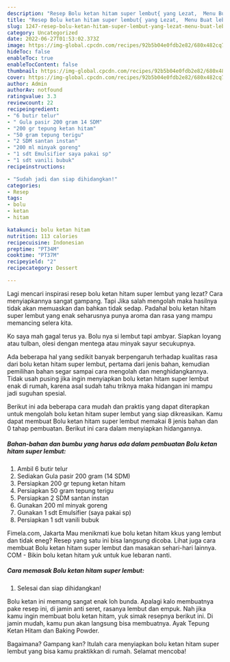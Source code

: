```yaml
---
description: "Resep Bolu ketan hitam super lembut{ yang Lezat,  Menu Buat lebaran"
title: "Resep Bolu ketan hitam super lembut{ yang Lezat,  Menu Buat lebaran"
slug: 1247-resep-bolu-ketan-hitam-super-lembut-yang-lezat-menu-buat-lebaran
category: Uncategorized
date: 2022-06-27T01:53:02.373Z
image: https://img-global.cpcdn.com/recipes/92b5b04e0fdb2e82/680x482cq70/bolu-ketan-hitam-super-lembut-foto-resep-utama.jpg
hideToc: false
enableToc: true
enableTocContent: false
thumbnail: https://img-global.cpcdn.com/recipes/92b5b04e0fdb2e82/680x482cq70/bolu-ketan-hitam-super-lembut-foto-resep-utama.jpg
cover: https://img-global.cpcdn.com/recipes/92b5b04e0fdb2e82/680x482cq70/bolu-ketan-hitam-super-lembut-foto-resep-utama.jpg
author: Admin
authorAv: notfound
ratingvalue: 3.3
reviewcount: 22
recipeingredient:
- "6 butir telur"
- " Gula pasir 200 gram 14 SDM"
- "200 gr tepung ketan hitam"
- "50 gram tepung terigu"
- "2 SDM santan instan"
- "200 ml minyak goreng"
- "1 sdt Emulsifier saya pakai sp"
- "1 sdt vanili bubuk"
recipeinstructions:

- "Sudah jadi dan siap dihidangkan!"
categories:
- Resep
tags:
- bolu
- ketan
- hitam

katakunci: bolu ketan hitam 
nutrition: 113 calories
recipecuisine: Indonesian
preptime: "PT34M"
cooktime: "PT37M"
recipeyield: "2"
recipecategory: Dessert

---
```



Lagi mencari inspirasi resep bolu ketan hitam super lembut yang lezat? Cara menyiapkannya sangat gampang. Tapi Jika salah mengolah maka hasilnya tidak akan memuaskan dan bahkan tidak sedap. Padahal bolu ketan hitam super lembut yang enak seharusnya punya aroma dan rasa yang mampu memancing selera kita.


Ko saya mah gagal terus ya. Bolu nya si lembut tapi ambyar. Siapkan loyang atau tulban, olesi dengan mentega atau minyak sayur secukupnya.

Ada beberapa hal yang sedikit banyak berpengaruh terhadap kualitas rasa dari bolu ketan hitam super lembut, pertama dari jenis bahan, kemudian pemilihan bahan segar sampai cara mengolah dan menghidangkannya. Tidak usah pusing jika ingin menyiapkan bolu ketan hitam super lembut enak di rumah, karena asal sudah tahu triknya maka hidangan ini mampu jadi suguhan spesial.


Berikut ini ada beberapa cara mudah dan praktis yang dapat diterapkan untuk mengolah bolu ketan hitam super lembut yang siap dikreasikan. Kamu dapat membuat Bolu ketan hitam super lembut memakai 8 jenis bahan dan 0 tahap pembuatan. Berikut ini cara dalam menyiapkan hidangannya.

<!--inarticleads1-->

##### Bahan-bahan dan bumbu yang harus ada dalam pembuatan Bolu ketan hitam super lembut:

1. Ambil 6 butir telur
1. Sediakan  Gula pasir 200 gram (14 SDM)
1. Persiapkan 200 gr tepung ketan hitam
1. Persiapkan 50 gram tepung terigu
1. Persiapkan 2 SDM santan instan
1. Gunakan 200 ml minyak goreng
1. Gunakan 1 sdt Emulsifier (saya pakai sp)
1. Persiapkan 1 sdt vanili bubuk


Fimela.com, Jakarta Mau menikmati kue bolu ketan hitam kkus yang lembut dan tidak eneg? Resep yang satu ini bisa langsung dicoba. Lihat juga cara membuat Bolu ketan hitam super lembut dan masakan sehari-hari lainnya. COM - Bikin bolu ketan hitam yuk untuk kue lebaran nanti. 

<!--inarticleads2-->

##### Cara memasak Bolu ketan hitam super lembut:


1. Selesai dan siap dihidangkan!

Bolu ketan ini memang sangat enak loh bunda. Apalagi kalo membuatnya pake resep ini, di jamin anti seret, rasanya lembut dan empuk. Nah jika kamu ingin membuat bolu ketan hitam, yuk simak resepnya berikut ini. Di jamin mudah, kamu pun akan langsung bisa membuatnya. Ayak Tepung Ketan Hitam dan Baking Powder. 

Bagaimana? Gampang kan? Itulah cara menyiapkan bolu ketan hitam super lembut yang bisa kamu praktikkan di rumah. Selamat mencoba!

